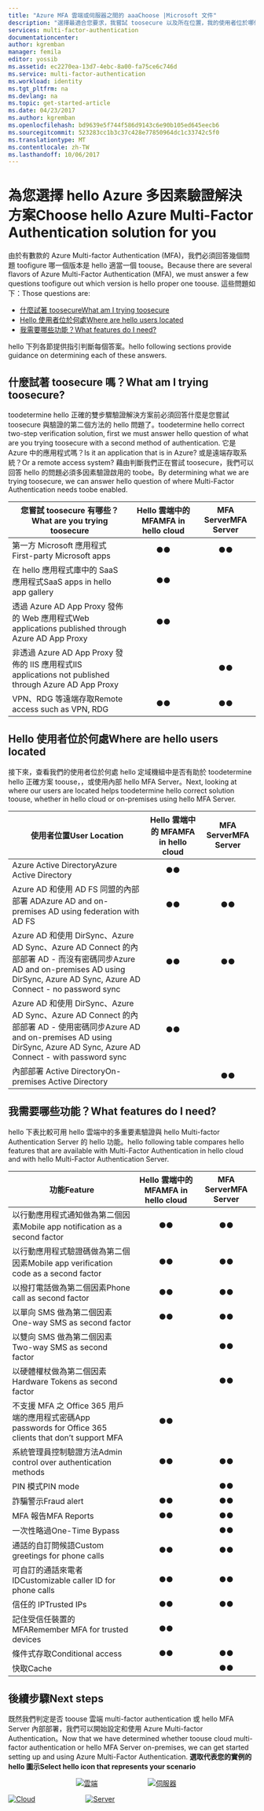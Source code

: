 ```yaml
---
title: "Azure MFA 雲端或伺服器之間的 aaaChoose |Microsoft 文件"
description: "選擇最適合您要求，我嘗試 toosecure 以及所在位置，我的使用者位於哪個 am hello 多重要素驗證安全性解決方案。  然後選擇雲端、MFA Server 或 AD FS。"
services: multi-factor-authentication
documentationcenter: 
author: kgremban
manager: femila
editor: yossib
ms.assetid: ec2270ea-13d7-4ebc-8a00-fa75ce6c746d
ms.service: multi-factor-authentication
ms.workload: identity
ms.tgt_pltfrm: na
ms.devlang: na
ms.topic: get-started-article
ms.date: 04/23/2017
ms.author: kgremban
ms.openlocfilehash: bd9639e5f744f586d9143c6e90b105ed645eecb6
ms.sourcegitcommit: 523283cc1b3c37c428e77850964dc1c33742c5f0
ms.translationtype: MT
ms.contentlocale: zh-TW
ms.lasthandoff: 10/06/2017
---
```

# <a name="choose-hello-azure-multi-factor-authentication-solution-for-you"></a><span data-ttu-id="dc963-104">為您選擇 hello Azure 多因素驗證解決方案</span><span class="sxs-lookup"><span data-stu-id="dc963-104">Choose hello Azure Multi-Factor Authentication solution for you</span></span>
<span data-ttu-id="dc963-105">由於有數款的 Azure Multi-factor Authentication (MFA)，我們必須回答幾個問題 toofigure 哪一個版本是 hello 適當一個 toouse。</span><span class="sxs-lookup"><span data-stu-id="dc963-105">Because there are several flavors of Azure Multi-Factor Authentication (MFA), we must answer a few questions toofigure out which version is hello proper one toouse.</span></span>  <span data-ttu-id="dc963-106">這些問題如下：</span><span class="sxs-lookup"><span data-stu-id="dc963-106">Those questions are:</span></span>

* [<span data-ttu-id="dc963-107">什麼試著 toosecure</span><span class="sxs-lookup"><span data-stu-id="dc963-107">What am I trying toosecure</span></span>](#what-am-i-trying-to-secure)
* [<span data-ttu-id="dc963-108">Hello 使用者位於何處</span><span class="sxs-lookup"><span data-stu-id="dc963-108">Where are hello users located</span></span>](#where-are-the-users-located)
* [<span data-ttu-id="dc963-109">我需要哪些功能？</span><span class="sxs-lookup"><span data-stu-id="dc963-109">What features do I need?</span></span>](#what-featured-do-i-need)

<span data-ttu-id="dc963-110">hello 下列各節提供指引判斷每個答案。</span><span class="sxs-lookup"><span data-stu-id="dc963-110">hello following sections provide guidance on determining each of these answers.</span></span>

## <a name="what-am-i-trying-toosecure"></a><span data-ttu-id="dc963-111">什麼試著 toosecure 嗎？</span><span class="sxs-lookup"><span data-stu-id="dc963-111">What am I trying toosecure?</span></span>
<span data-ttu-id="dc963-112">toodetermine hello 正確的雙步驟驗證解決方案前必須回答什麼是您嘗試 toosecure 與驗證的第二個方法的 hello 問題了。</span><span class="sxs-lookup"><span data-stu-id="dc963-112">toodetermine hello correct two-step verification solution, first we must answer hello question of what are you trying toosecure with a second method of authentication.</span></span>  <span data-ttu-id="dc963-113">它是 Azure 中的應用程式嗎？</span><span class="sxs-lookup"><span data-stu-id="dc963-113">Is it an application that is in Azure?</span></span>  <span data-ttu-id="dc963-114">或是遠端存取系統？</span><span class="sxs-lookup"><span data-stu-id="dc963-114">Or a remote access system?</span></span>  <span data-ttu-id="dc963-115">藉由判斷我們正在嘗試 toosecure，我們可以回答 hello 的問題必須多因素驗證啟用的 toobe。</span><span class="sxs-lookup"><span data-stu-id="dc963-115">By determining what we are trying toosecure, we can answer hello question of where Multi-Factor Authentication needs toobe enabled.</span></span>  

| <span data-ttu-id="dc963-116">您嘗試 toosecure 有哪些？</span><span class="sxs-lookup"><span data-stu-id="dc963-116">What are you trying toosecure</span></span> | <span data-ttu-id="dc963-117">Hello 雲端中的 MFA</span><span class="sxs-lookup"><span data-stu-id="dc963-117">MFA in hello cloud</span></span> | <span data-ttu-id="dc963-118">MFA Server</span><span class="sxs-lookup"><span data-stu-id="dc963-118">MFA Server</span></span> |
| --- |:---:|:---:|
| <span data-ttu-id="dc963-119">第一方 Microsoft 應用程式</span><span class="sxs-lookup"><span data-stu-id="dc963-119">First-party Microsoft apps</span></span> |<span data-ttu-id="dc963-120">●</span><span class="sxs-lookup"><span data-stu-id="dc963-120">●</span></span> |<span data-ttu-id="dc963-121">●</span><span class="sxs-lookup"><span data-stu-id="dc963-121">●</span></span> |
| <span data-ttu-id="dc963-122">在 hello 應用程式庫中的 SaaS 應用程式</span><span class="sxs-lookup"><span data-stu-id="dc963-122">SaaS apps in hello app gallery</span></span> |<span data-ttu-id="dc963-123">●</span><span class="sxs-lookup"><span data-stu-id="dc963-123">●</span></span> |  |
| <span data-ttu-id="dc963-124">透過 Azure AD App Proxy 發佈的 Web 應用程式</span><span class="sxs-lookup"><span data-stu-id="dc963-124">Web applications published through Azure AD App Proxy</span></span> |<span data-ttu-id="dc963-125">●</span><span class="sxs-lookup"><span data-stu-id="dc963-125">●</span></span> |  |
| <span data-ttu-id="dc963-126">非透過 Azure AD App Proxy 發佈的 IIS 應用程式</span><span class="sxs-lookup"><span data-stu-id="dc963-126">IIS applications not published through Azure AD App Proxy</span></span> | |<span data-ttu-id="dc963-127">●</span><span class="sxs-lookup"><span data-stu-id="dc963-127">●</span></span> |
| <span data-ttu-id="dc963-128">VPN、RDG 等遠端存取</span><span class="sxs-lookup"><span data-stu-id="dc963-128">Remote access such as VPN, RDG</span></span> | <span data-ttu-id="dc963-129">●</span><span class="sxs-lookup"><span data-stu-id="dc963-129">●</span></span> | <span data-ttu-id="dc963-130">●</span><span class="sxs-lookup"><span data-stu-id="dc963-130">●</span></span> |

## <a name="where-are-hello-users-located"></a><span data-ttu-id="dc963-131">Hello 使用者位於何處</span><span class="sxs-lookup"><span data-stu-id="dc963-131">Where are hello users located</span></span>
<span data-ttu-id="dc963-132">接下來，查看我們的使用者位於何處 hello 定域機組中是否有助於 toodetermine hello 正確方案 toouse，，或使用內部 hello MFA Server。</span><span class="sxs-lookup"><span data-stu-id="dc963-132">Next, looking at where our users are located helps toodetermine hello correct solution toouse, whether in hello cloud or on-premises using hello MFA Server.</span></span>

| <span data-ttu-id="dc963-133">使用者位置</span><span class="sxs-lookup"><span data-stu-id="dc963-133">User Location</span></span> | <span data-ttu-id="dc963-134">Hello 雲端中的 MFA</span><span class="sxs-lookup"><span data-stu-id="dc963-134">MFA in hello cloud</span></span> | <span data-ttu-id="dc963-135">MFA Server</span><span class="sxs-lookup"><span data-stu-id="dc963-135">MFA Server</span></span> |
| --- |:---:|:---:|
| <span data-ttu-id="dc963-136">Azure Active Directory</span><span class="sxs-lookup"><span data-stu-id="dc963-136">Azure Active Directory</span></span> |<span data-ttu-id="dc963-137">●</span><span class="sxs-lookup"><span data-stu-id="dc963-137">●</span></span> | |
| <span data-ttu-id="dc963-138">Azure AD 和使用 AD FS 同盟的內部部署 AD</span><span class="sxs-lookup"><span data-stu-id="dc963-138">Azure AD and on-premises AD using federation with AD FS</span></span> |<span data-ttu-id="dc963-139">●</span><span class="sxs-lookup"><span data-stu-id="dc963-139">●</span></span> |<span data-ttu-id="dc963-140">●</span><span class="sxs-lookup"><span data-stu-id="dc963-140">●</span></span> |
| <span data-ttu-id="dc963-141">Azure AD 和使用 DirSync、Azure AD Sync、Azure AD Connect 的內部部署 AD - 而沒有密碼同步</span><span class="sxs-lookup"><span data-stu-id="dc963-141">Azure AD and on-premises AD using DirSync, Azure AD Sync, Azure AD Connect - no password sync</span></span> |<span data-ttu-id="dc963-142">●</span><span class="sxs-lookup"><span data-stu-id="dc963-142">●</span></span> |<span data-ttu-id="dc963-143">●</span><span class="sxs-lookup"><span data-stu-id="dc963-143">●</span></span> |
| <span data-ttu-id="dc963-144">Azure AD 和使用 DirSync、Azure AD Sync、Azure AD Connect 的內部部署 AD - 使用密碼同步</span><span class="sxs-lookup"><span data-stu-id="dc963-144">Azure AD and on-premises AD using DirSync, Azure AD Sync, Azure AD Connect - with password sync</span></span> |<span data-ttu-id="dc963-145">●</span><span class="sxs-lookup"><span data-stu-id="dc963-145">●</span></span> | |
| <span data-ttu-id="dc963-146">內部部署 Active Directory</span><span class="sxs-lookup"><span data-stu-id="dc963-146">On-premises Active Directory</span></span> | |<span data-ttu-id="dc963-147">●</span><span class="sxs-lookup"><span data-stu-id="dc963-147">●</span></span> |

## <a name="what-features-do-i-need"></a><span data-ttu-id="dc963-148">我需要哪些功能？</span><span class="sxs-lookup"><span data-stu-id="dc963-148">What features do I need?</span></span>
<span data-ttu-id="dc963-149">hello 下表比較可用 hello 雲端中的多重要素驗證與 hello Multi-factor Authentication Server 的 hello 功能。</span><span class="sxs-lookup"><span data-stu-id="dc963-149">hello following table compares hello features that are available with Multi-Factor Authentication in hello cloud and with hello Multi-Factor Authentication Server.</span></span>

| <span data-ttu-id="dc963-150">功能</span><span class="sxs-lookup"><span data-stu-id="dc963-150">Feature</span></span> | <span data-ttu-id="dc963-151">Hello 雲端中的 MFA</span><span class="sxs-lookup"><span data-stu-id="dc963-151">MFA in hello cloud</span></span> | <span data-ttu-id="dc963-152">MFA Server</span><span class="sxs-lookup"><span data-stu-id="dc963-152">MFA Server</span></span> |
| --- |:---:|:---:|
| <span data-ttu-id="dc963-153">以行動應用程式通知做為第二個因素</span><span class="sxs-lookup"><span data-stu-id="dc963-153">Mobile app notification as a second factor</span></span> | <span data-ttu-id="dc963-154">●</span><span class="sxs-lookup"><span data-stu-id="dc963-154">●</span></span> | <span data-ttu-id="dc963-155">●</span><span class="sxs-lookup"><span data-stu-id="dc963-155">●</span></span> |
| <span data-ttu-id="dc963-156">以行動應用程式驗證碼做為第二個因素</span><span class="sxs-lookup"><span data-stu-id="dc963-156">Mobile app verification code as a second factor</span></span> | <span data-ttu-id="dc963-157">●</span><span class="sxs-lookup"><span data-stu-id="dc963-157">●</span></span> | <span data-ttu-id="dc963-158">●</span><span class="sxs-lookup"><span data-stu-id="dc963-158">●</span></span> |
| <span data-ttu-id="dc963-159">以撥打電話做為第二個因素</span><span class="sxs-lookup"><span data-stu-id="dc963-159">Phone call as second factor</span></span> | <span data-ttu-id="dc963-160">●</span><span class="sxs-lookup"><span data-stu-id="dc963-160">●</span></span> | <span data-ttu-id="dc963-161">●</span><span class="sxs-lookup"><span data-stu-id="dc963-161">●</span></span> |
| <span data-ttu-id="dc963-162">以單向 SMS 做為第二個因素</span><span class="sxs-lookup"><span data-stu-id="dc963-162">One-way SMS as second factor</span></span> | <span data-ttu-id="dc963-163">●</span><span class="sxs-lookup"><span data-stu-id="dc963-163">●</span></span> | <span data-ttu-id="dc963-164">●</span><span class="sxs-lookup"><span data-stu-id="dc963-164">●</span></span> |
| <span data-ttu-id="dc963-165">以雙向 SMS 做為第二個因素</span><span class="sxs-lookup"><span data-stu-id="dc963-165">Two-way SMS as second factor</span></span> | | <span data-ttu-id="dc963-166">●</span><span class="sxs-lookup"><span data-stu-id="dc963-166">●</span></span> |
| <span data-ttu-id="dc963-167">以硬體權杖做為第二個因素</span><span class="sxs-lookup"><span data-stu-id="dc963-167">Hardware Tokens as second factor</span></span> | | <span data-ttu-id="dc963-168">●</span><span class="sxs-lookup"><span data-stu-id="dc963-168">●</span></span> |
| <span data-ttu-id="dc963-169">不支援 MFA 之 Office 365 用戶端的應用程式密碼</span><span class="sxs-lookup"><span data-stu-id="dc963-169">App passwords for Office 365 clients that don’t support MFA</span></span> | <span data-ttu-id="dc963-170">●</span><span class="sxs-lookup"><span data-stu-id="dc963-170">●</span></span> | |
| <span data-ttu-id="dc963-171">系統管理員控制驗證方法</span><span class="sxs-lookup"><span data-stu-id="dc963-171">Admin control over authentication methods</span></span> | <span data-ttu-id="dc963-172">●</span><span class="sxs-lookup"><span data-stu-id="dc963-172">●</span></span> | <span data-ttu-id="dc963-173">●</span><span class="sxs-lookup"><span data-stu-id="dc963-173">●</span></span> |
| <span data-ttu-id="dc963-174">PIN 模式</span><span class="sxs-lookup"><span data-stu-id="dc963-174">PIN mode</span></span> | | <span data-ttu-id="dc963-175">●</span><span class="sxs-lookup"><span data-stu-id="dc963-175">●</span></span> |
| <span data-ttu-id="dc963-176">詐騙警示</span><span class="sxs-lookup"><span data-stu-id="dc963-176">Fraud alert</span></span> |<span data-ttu-id="dc963-177">●</span><span class="sxs-lookup"><span data-stu-id="dc963-177">●</span></span> | <span data-ttu-id="dc963-178">●</span><span class="sxs-lookup"><span data-stu-id="dc963-178">●</span></span> |
| <span data-ttu-id="dc963-179">MFA 報告</span><span class="sxs-lookup"><span data-stu-id="dc963-179">MFA Reports</span></span> |<span data-ttu-id="dc963-180">●</span><span class="sxs-lookup"><span data-stu-id="dc963-180">●</span></span> | <span data-ttu-id="dc963-181">●</span><span class="sxs-lookup"><span data-stu-id="dc963-181">●</span></span> |
| <span data-ttu-id="dc963-182">一次性略過</span><span class="sxs-lookup"><span data-stu-id="dc963-182">One-Time Bypass</span></span> | | <span data-ttu-id="dc963-183">●</span><span class="sxs-lookup"><span data-stu-id="dc963-183">●</span></span> |
| <span data-ttu-id="dc963-184">通話的自訂問候語</span><span class="sxs-lookup"><span data-stu-id="dc963-184">Custom greetings for phone calls</span></span> | <span data-ttu-id="dc963-185">●</span><span class="sxs-lookup"><span data-stu-id="dc963-185">●</span></span> | <span data-ttu-id="dc963-186">●</span><span class="sxs-lookup"><span data-stu-id="dc963-186">●</span></span> |
| <span data-ttu-id="dc963-187">可自訂的通話來電者 ID</span><span class="sxs-lookup"><span data-stu-id="dc963-187">Customizable caller ID for phone calls</span></span> | <span data-ttu-id="dc963-188">●</span><span class="sxs-lookup"><span data-stu-id="dc963-188">●</span></span> | <span data-ttu-id="dc963-189">●</span><span class="sxs-lookup"><span data-stu-id="dc963-189">●</span></span> |
| <span data-ttu-id="dc963-190">信任的 IP</span><span class="sxs-lookup"><span data-stu-id="dc963-190">Trusted IPs</span></span> | <span data-ttu-id="dc963-191">●</span><span class="sxs-lookup"><span data-stu-id="dc963-191">●</span></span> | <span data-ttu-id="dc963-192">●</span><span class="sxs-lookup"><span data-stu-id="dc963-192">●</span></span> |
| <span data-ttu-id="dc963-193">記住受信任裝置的 MFA</span><span class="sxs-lookup"><span data-stu-id="dc963-193">Remember MFA for trusted devices</span></span> | <span data-ttu-id="dc963-194">●</span><span class="sxs-lookup"><span data-stu-id="dc963-194">●</span></span> | |
| <span data-ttu-id="dc963-195">條件式存取</span><span class="sxs-lookup"><span data-stu-id="dc963-195">Conditional access</span></span> | <span data-ttu-id="dc963-196">●</span><span class="sxs-lookup"><span data-stu-id="dc963-196">●</span></span> | <span data-ttu-id="dc963-197">●</span><span class="sxs-lookup"><span data-stu-id="dc963-197">●</span></span> |
| <span data-ttu-id="dc963-198">快取</span><span class="sxs-lookup"><span data-stu-id="dc963-198">Cache</span></span> |  | <span data-ttu-id="dc963-199">●</span><span class="sxs-lookup"><span data-stu-id="dc963-199">●</span></span> |

## <a name="next-steps"></a><span data-ttu-id="dc963-200">後續步驟</span><span class="sxs-lookup"><span data-stu-id="dc963-200">Next steps</span></span>

<span data-ttu-id="dc963-201">既然我們判定是否 toouse 雲端 multi-factor authentication 或 hello MFA Server 內部部署，我們可以開始設定和使用 Azure Multi-factor Authentication。</span><span class="sxs-lookup"><span data-stu-id="dc963-201">Now that we have determined whether toouse cloud multi-factor authentication or hello MFA Server on-premises, we can get started setting up and using Azure Multi-Factor Authentication.</span></span> <span data-ttu-id="dc963-202">**選取代表您的實例的 hello 圖示**</span><span class="sxs-lookup"><span data-stu-id="dc963-202">**Select hello icon that represents your scenario**</span></span>

<center>




<span data-ttu-id="dc963-203">[![雲端](./media/multi-factor-authentication-get-started/cloud2.png)](multi-factor-authentication-get-started-cloud.md)  &nbsp;&nbsp;&nbsp;&nbsp;&nbsp;&nbsp;&nbsp;&nbsp;&nbsp;&nbsp;&nbsp;&nbsp;&nbsp;&nbsp;&nbsp;&nbsp;&nbsp;&nbsp;&nbsp;&nbsp;&nbsp;&nbsp;&nbsp;&nbsp;&nbsp;[![伺服器](./media/multi-factor-authentication-get-started/server2.png)](multi-factor-authentication-get-started-server.md) &nbsp;&nbsp;&nbsp;&nbsp;&nbsp; </center></span><span class="sxs-lookup"><span data-stu-id="dc963-203">[![Cloud](./media/multi-factor-authentication-get-started/cloud2.png)](multi-factor-authentication-get-started-cloud.md)  &nbsp;&nbsp;&nbsp;&nbsp;&nbsp;&nbsp;&nbsp;&nbsp;&nbsp;&nbsp;&nbsp;&nbsp;&nbsp;&nbsp;&nbsp;&nbsp;&nbsp;&nbsp;&nbsp;&nbsp;&nbsp;&nbsp;&nbsp;&nbsp;&nbsp;[![Server](./media/multi-factor-authentication-get-started/server2.png)](multi-factor-authentication-get-started-server.md) &nbsp;&nbsp;&nbsp;&nbsp;&nbsp; </center></span></span>
